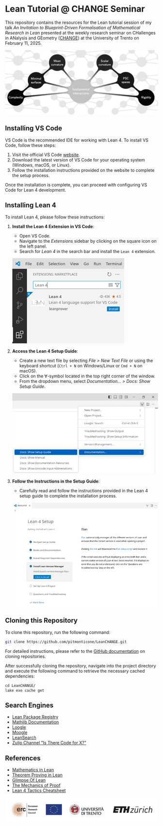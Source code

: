 # Lean Tutorial @ CHANGE Seminar

This repository contains the resources for the Lean tutorial session of my talk *An Invitation to Blueprint-Driven Formalisation of Mathematical Research in Lean* presented at the weekly research seminar on CHallenges in ANalysis and GEometry ([CHANGE](https://mbschulz.github.io/change_seminar)) at the University of Trento on February 11, 2025.

[![CHANGE](images/logo.png)](https://r1.unitn.it/change/)

## Installing VS Code

VS Code is the recommended IDE for working with Lean 4. To install VS Code, follow these steps:

1. Visit the official VS Code [website](https://code.visualstudio.com).
2. Download the latest version of VS Code for your operating system (Windows, macOS, or Linux).
3. Follow the installation instructions provided on the website to complete the setup process.

Once the installation is complete, you can proceed with configuring VS Code for Lean 4 development.

## Installing Lean 4

To install Lean 4, please follow these instructions:

1. **Install the Lean 4 Extension in VS Code**:
   - Open VS Code.
   - Navigate to the *Extensions* sidebar by clicking on the square icon on the left panel.
   - Search for *Lean 4* in the search bar and install the `Lean 4` extension.

   ![Installing the vscode-lean4 extension](images/code-ext.png)

2. **Access the Lean 4 Setup Guide**:
   - Create a new text file by selecting *File > New Text File* or using the keyboard shortcut (`Ctrl + N` on Windows/Linux or `Cmd + N` on macOS).
   - Click on the $\forall$-symbol located in the top right corner of the window.
   - From the dropdown menu, select *Documentation… > Docs: Show Setup Guide*.

   ![Docs: Show Setup Guide](images/show-setup-guide.png)

3. **Follow the Instructions in the Setup Guide**:
   - Carefully read and follow the instructions provided in the Lean 4 setup guide to complete the installation process.

   ![Setup Guide](images/setup_guide.png)

## Cloning this Repository

To clone this repository, run the following command:

```bash
git clone https://github.com/pitmonticone/LeanCHANGE.git
```

For detailed instructions, please refer to the [GitHub documentation](https://docs.github.com/en/repositories/creating-and-managing-repositories/cloning-a-repository)
on cloning repositories.

After successfully cloning the repository, navigate into the project directory and
execute the following command to retrieve the necessary cached dependencies:

```
cd LeanCHANGE/
lake exe cache get
```

## Search Engines

- [Lean Package Registry](https://reservoir.lean-lang.org)
- [Mathlib Documentation](https://leanprover-community.github.io/mathlib4_docs/)
- [Loogle](https://loogle.lean-lang.org)
- [Moogle](https://moogle.ai)
- [LeanSearch](https://leansearch.net)
- [Zulip Channel "Is There Code for X?"](https://leanprover.zulipchat.com/#narrow/stream/217875-Is-there-code-for-X.3F)

## References

- [Mathematics in Lean](https://leanprover-community.github.io/mathematics_in_lean/)
- [Theorem Proving in Lean](https://leanprover.github.io/theorem_proving_in_lean4/title_page.html)
- [Glimpse Of Lean](https://github.com/PatrickMassot/GlimpseOfLean)
- [The Mechanics of Proof](https://hrmacbeth.github.io/math2001/)
- [Lean 4 Tactics Cheatsheet](lean-tactics.pdf)

![Institutions](images/institutions.png)
